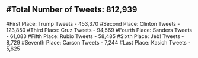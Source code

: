 #Total Number of Tweets: 812,939 
---
#First Place: Trump Tweets - 453,370
#Second Place: Clinton Tweets - 123,850
#Third Place: Cruz Tweets - 94,569
#Fourth Place: Sanders Tweets - 61,083
#Fifth Place: Rubio Tweets - 58,485
#Sixth Place: Jeb! Tweets - 8,729
#Seventh Place: Carson Tweets - 7,244
#Last Place: Kasich Tweets - 5,625
